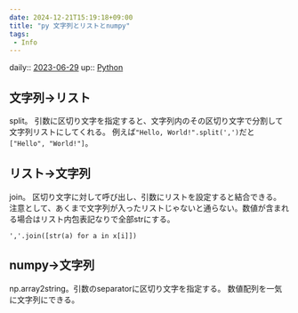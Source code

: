 ```yaml
---
date: 2024-12-21T15:19:18+09:00
title: "py 文字列とリストとnumpy"
tags:
 - Info
---
```


daily:: [2023-06-29](/Daily_Note/2023-06-29.md)
up:: [Python](../Bar/Program/Python.md)

## 文字列→リスト
split。
引数に区切り文字を指定すると、文字列内のその区切り文字で分割して文字列リストにしてくれる。
例えば`"Hello, World!".split(',')`だと`["Hello", "World!"]`。

## リスト→文字列
join。
区切り文字に対して呼び出し、引数にリストを設定すると結合できる。
注意として、あくまで文字列が入ったリストじゃないと通らない。数値が含まれる場合はリスト内包表記なりで全部strにする。

`','.join([str(a) for a in x[i]])`

## numpy→文字列
np.array2string。引数のseparatorに区切り文字を指定する。
数値配列を一気に文字列にできる。